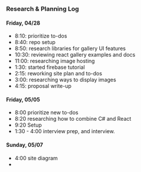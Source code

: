 ### Research & Planning Log
#### Friday, 04/28
* 8:10: prioritize to-dos
* 8:40: repo setup
* 8:50: research libraries for gallery UI features
* 10:30: reviewing react gallery examples and docs
* 11:00: researching image hosting
* 1:30: started firebase tutorial
* 2:15: reworking site plan and to-dos
* 3:00: researching ways to display images
* 4:15: proposal write-up

#### Friday, 05/05
* 8:00 prioritize new to-dos
* 8:20 researching how to combine C# and React
* 9:20 Setup
* 1:30 - 4:00 interview prep, and interview. 

#### Sunday, 05/07
* 4:00 site diagram
*

